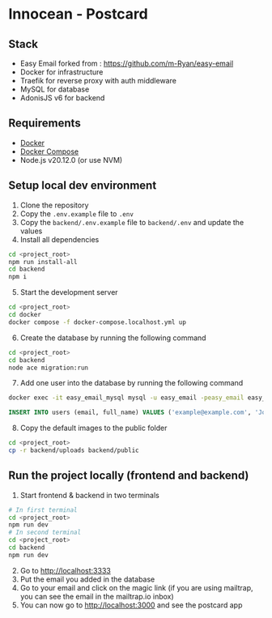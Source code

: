 # Innocean - Postcard
## Stack
- Easy Email forked from : https://github.com/m-Ryan/easy-email
- Docker for infrastructure
- Traefik for reverse proxy with auth middleware
- MySQL for database
- AdonisJS v6 for backend

## Requirements
- [Docker](https://docs.docker.com/get-docker/)
- [Docker Compose](https://docs.docker.com/compose/install/)
- Node.js v20.12.0 (or use NVM)

## Setup local dev environment
1. Clone the repository
2. Copy the `.env.example` file to `.env`
3. Copy the `backend/.env.example` file to `backend/.env` and update the values
4. Install all dependencies
```bash
cd <project_root>
npm run install-all
cd backend
npm i
```
5. Start the development server
```bash
cd <project_root>
cd docker
docker compose -f docker-compose.localhost.yml up
```
6. Create the database by running the following command
```bash
cd <project_root>
cd backend
node ace migration:run
```
7. Add one user into the database by running the following command
```bash
docker exec -it easy_email_mysql mysql -u easy_email -peasy_email easy_email_users
```
```sql
INSERT INTO users (email, full_name) VALUES ('example@example.com', 'John Doe');
```
8. Copy the default images to the public folder
```bash
cd <project_root>
cp -r backend/uploads backend/public
```

## Run the project locally (frontend and backend)
1. Start frontend & backend in two terminals
```bash
# In first terminal
cd <project_root>
npm run dev
# In second terminal
cd <project_root>
cd backend
npm run dev
```
2. Go to [http://localhost:3333](http://localhost:3333)
3. Put the email you added in the database
4. Go to your email and click on the magic link (if you are using mailtrap, you can see the email in the mailtrap.io inbox)
5. You can now go to [http://localhost:3000](http://localhost:3000) and see the postcard app

